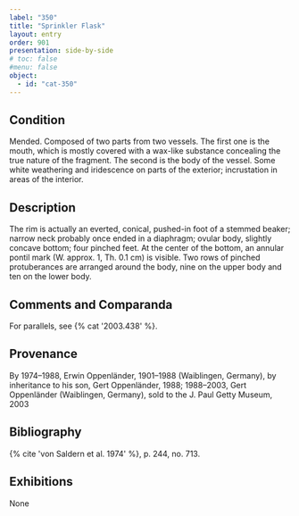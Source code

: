 ```yaml
---
label: "350"
title: "Sprinkler Flask"
layout: entry
order: 901
presentation: side-by-side
# toc: false
#menu: false 
object:
  - id: "cat-350"
---
```


## Condition

Mended. Composed of two parts from two vessels. The first one is the mouth, which is mostly covered with a wax-like substance concealing the true nature of the fragment. The second is the body of the vessel. Some white weathering and iridescence on parts of the exterior; incrustation in areas of the interior.

## Description

The rim is actually an everted, conical, pushed-in foot of a stemmed beaker; narrow neck probably once ended in a diaphragm; ovular body, slightly concave bottom; four pinched feet. At the center of the bottom, an annular pontil mark (W. approx. 1, Th. 0.1 cm) is visible. Two rows of pinched protuberances are arranged around the body, nine on the upper body and ten on the lower body.

## Comments and Comparanda

For parallels, see {% cat '2003.438' %}.

## Provenance

By 1974–1988, Erwin Oppenländer, 1901–1988 (Waiblingen, Germany), by inheritance to his son, Gert Oppenländer, 1988; 1988–2003, Gert Oppenländer (Waiblingen, Germany), sold to the J. Paul Getty Museum, 2003

## Bibliography

{% cite 'von Saldern et al. 1974' %}, p. 244, no. 713.

## Exhibitions

None
